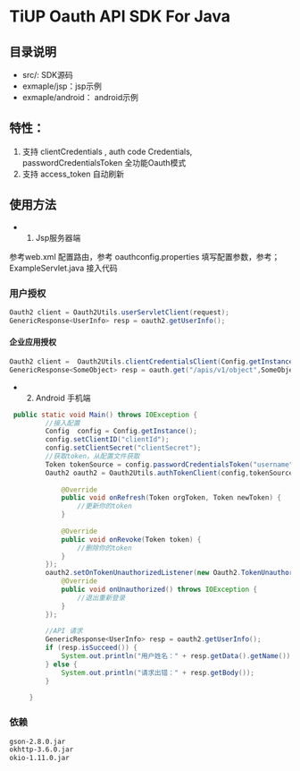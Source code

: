 # TiUP Oauth API SDK For Java

## 目录说明

* src/:  SDK源码
* exmaple/jsp：jsp示例
* exmaple/android： android示例


## 特性：

1. 支持 clientCredentials , auth code Credentials, passwordCredentialsToken 全功能Oauth模式
2. 支持 access_token 自动刷新

## 使用方法

* 1. Jsp服务器端

参考web.xml 配置路由，参考 oauthconfig.properties 填写配置参数，参考； ExampleServlet.java 接入代码

### 用户授权
```java
Oauth2 client = Oauth2Utils.userServletClient(request);
GenericResponse<UserInfo> resp = oauth2.getUserInfo();
```

#### 企业应用授权

```java
Oauth2 client =  Oauth2Utils.clientCredentialsClient(Config.getInstance())
GenericResponse<SomeObject> resp = oauth.get("/apis/v1/object",SomeObject.class)
```
 
* 2. Android 手机端

```java
 public static void Main() throws IOException {
         //接入配置
         Config  config = Config.getInstance();
         config.setClientID("clientId");
         config.setClientSecret("clientSecret");
         //获取token，从配置文件获取
         Token tokenSource = config.passwordCredentialsToken("username","password",null);
         Oauth2 oauth2 = Oauth2Utils.authTokenClient(config,tokenSource, new Oauth2.TokenChangeListener() {
 
             @Override
             public void onRefresh(Token orgToken, Token newToken) {
                 //更新你的token
             }
 
             @Override
             public void onRevoke(Token token) {
                 //删除你的token
             }
         });
         oauth2.setOnTokenUnauthorizedListener(new Oauth2.TokenUnauthorizedListener() {
             @Override
             public void onUnauthorized() throws IOException {
                 //退出重新登录
             }
         });
         
         //API 请求
         GenericResponse<UserInfo> resp = oauth2.getUserInfo();
         if (resp.isSucceed()) {
             System.out.println("用户姓名：" + resp.getData().getName());
         } else {
             System.out.println("请求出错：" + resp.getBody());
         }
         
     }
```


### 依赖
```bash
gson-2.8.0.jar
okhttp-3.6.0.jar
okio-1.11.0.jar
```